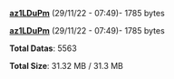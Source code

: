 [**az1LDuPm**](/data/az1LDuPm.txt) (29/11/22 - 07:49)- 1785 bytes

[**az1LDuPm**](/data/az1LDuPm.txt) (29/11/22 - 07:49)- 1785 bytes

**Total Datas**: 5563

**Total Size**: 31.32 MB / 31.3 MB